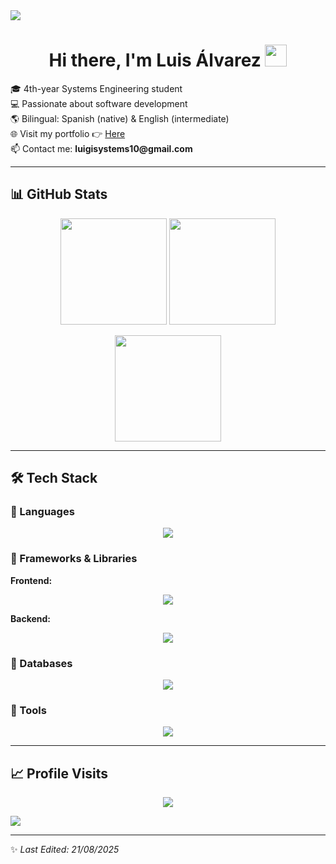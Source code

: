 <!-- Divider -->
<img src="https://user-images.githubusercontent.com/73097560/115834477-dbab4500-a447-11eb-908a-139a6edaec5c.gif">

<h1 align="center">Hi there, I'm Luis Álvarez <img src="https://media.giphy.com/media/hvRJCLFzcasrR4ia7z/giphy.gif" width="35"></h1>

<p align="start">
  🎓 4th-year Systems Engineering student <br>
  💻 Passionate about software development <br>
  🌎 Bilingual: Spanish (native) & English (intermediate) <br>
  🌐 Visit my portfolio 👉 <a href="https://luis-alvarezf10.github.io/portafolio-personal/">Here</a> <br>
  📫 Contact me: <strong>luigisystems10@gmail.com</strong>
</p>

---

## 📊 GitHub Stats
<p align="center">
  <img src="https://github-readme-stats.vercel.app/api?username=luis-alvarezf10&theme=dark&show_icons=true&count_private=true" height="170"/>
  <img src="https://github-readme-stats.vercel.app/api/top-langs/?username=luis-alvarezf10&theme=dark&layout=compact&langs_count=8" height="170"/>
</p>

<p align="center">
  <img src="https://github-readme-streak-stats.herokuapp.com/?user=luis-alvarezf10&theme=dark" height="170"/>
</p>

---

## 🛠️ Tech Stack

### 🔹 Languages
<p align="center">
  <img src="https://skillicons.dev/icons?i=cpp,cs,html,css,js,py" />
</p>

### 🔹 Frameworks & Libraries
**Frontend:**  
<p align="center"><img src="https://skillicons.dev/icons?i=bootstrap,materialui,tailwind,react,vite" /></p>

**Backend:**  
<p align="center"><img src="https://skillicons.dev/icons?i=dotnet,django,express,nodejs" /></p>

### 🔹 Databases
<p align="center"><img src="https://skillicons.dev/icons?i=sqlite,mysql,mongodb,firebase" /></p>

### 🔹 Tools
<p align="center"><img src="https://skillicons.dev/icons?i=windows,vscode,visualstudio,git,github,ps,ai" /></p>

---

## 📈 Profile Visits
<p align="center">
  <img src="https://visitcount.itsvg.in/api?id=luis-alvarezf10&icon=3&color=6"/>
</p>

<!-- Divider -->
<img src="https://user-images.githubusercontent.com/73097560/115834477-dbab4500-a447-11eb-908a-139a6edaec5c.gif">

---

✨ *Last Edited: 21/08/2025*
